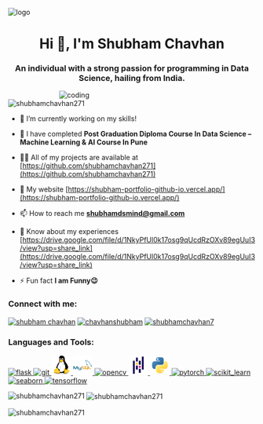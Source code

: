 ![logo](https://github.com/shubhamchavhan271/shubhamchavhan271/blob/main/Github%20Banner%20shubahm.jpg)
<h1 align="center">Hi 👋, I'm Shubham Chavhan</h1>
<h3 align="center">An individual with a strong passion for programming in Data Science, hailing from India.</h3>

<img align="right" alt="coding" width="400" src="https://user-images.githubusercontent.com/55389276/140866485-8fb1c876-9a8f-4d6a-98dc-08c4981eaf70.gif">

<p align="left"> <img src="https://komarev.com/ghpvc/?username=shubhamchavhan271&label=Profile%20views&color=0e75b6&style=flat" alt="shubhamchavhan271" /> </p>

- 🔭 I’m currently working on my skills!

- 🌱 I have completed **Post Graduation Diploma Course In Data Science – Machine Learning & AI Course In Pune**

- 👨‍💻 All of my projects are available at [https://github.com/shubhamchavhan271](https://github.com/shubhamchavhan271)

- 📝 My website [https://shubham-portfolio-github-io.vercel.app/](https://shubham-portfolio-github-io.vercel.app/)

- 📫 How to reach me **shubhamdsmind@gmail.com**

- 📄 Know about my experiences [https://drive.google.com/file/d/1NkyPfUl0k17osg9qUcdRzOXv89egUuI3/view?usp=share_link](https://drive.google.com/file/d/1NkyPfUl0k17osg9qUcdRzOXv89egUuI3/view?usp=share_link)

- ⚡ Fun fact **I am Funny😉**

<h3 align="left">Connect with me:</h3>
<p align="left">
<a href="https://www.linkedin.com/in/shubhamchavhan" target="blank"><img align="center" src="https://raw.githubusercontent.com/rahuldkjain/github-profile-readme-generator/master/src/images/icons/Social/linked-in-alt.svg" alt="shubham chavhan" height="30" width="40" /></a>
<a href="https://kaggle.com/chavhanshubham" target="blank"><img align="center" src="https://raw.githubusercontent.com/rahuldkjain/github-profile-readme-generator/master/src/images/icons/Social/kaggle.svg" alt="chavhanshubham" height="30" width="40" /></a>
<a href="https://instagram.com/shubhamchavhan7" target="blank"><img align="center" src="https://raw.githubusercontent.com/rahuldkjain/github-profile-readme-generator/master/src/images/icons/Social/instagram.svg" alt="shubhamchavhan7" height="30" width="40" /></a>
</p>

<h3 align="left">Languages and Tools:</h3>
<p align="left"> <a href="https://flask.palletsprojects.com/" target="_blank" rel="noreferrer"> <img src="https://www.vectorlogo.zone/logos/pocoo_flask/pocoo_flask-icon.svg" alt="flask" width="40" height="40"/> </a> <a href="https://git-scm.com/" target="_blank" rel="noreferrer"> <img src="https://www.vectorlogo.zone/logos/git-scm/git-scm-icon.svg" alt="git" width="40" height="40"/> </a> <a href="https://www.linux.org/" target="_blank" rel="noreferrer"> <img src="https://raw.githubusercontent.com/devicons/devicon/master/icons/linux/linux-original.svg" alt="linux" width="40" height="40"/> </a> <a href="https://www.mysql.com/" target="_blank" rel="noreferrer"> <img src="https://raw.githubusercontent.com/devicons/devicon/master/icons/mysql/mysql-original-wordmark.svg" alt="mysql" width="40" height="40"/> </a> <a href="https://opencv.org/" target="_blank" rel="noreferrer"> <img src="https://www.vectorlogo.zone/logos/opencv/opencv-icon.svg" alt="opencv" width="40" height="40"/> </a> <a href="https://pandas.pydata.org/" target="_blank" rel="noreferrer"> <img src="https://raw.githubusercontent.com/devicons/devicon/2ae2a900d2f041da66e950e4d48052658d850630/icons/pandas/pandas-original.svg" alt="pandas" width="40" height="40"/> </a> <a href="https://www.python.org" target="_blank" rel="noreferrer"> <img src="https://raw.githubusercontent.com/devicons/devicon/master/icons/python/python-original.svg" alt="python" width="40" height="40"/> </a> <a href="https://pytorch.org/" target="_blank" rel="noreferrer"> <img src="https://www.vectorlogo.zone/logos/pytorch/pytorch-icon.svg" alt="pytorch" width="40" height="40"/> </a> <a href="https://scikit-learn.org/" target="_blank" rel="noreferrer"> <img src="https://upload.wikimedia.org/wikipedia/commons/0/05/Scikit_learn_logo_small.svg" alt="scikit_learn" width="40" height="40"/> </a> <a href="https://seaborn.pydata.org/" target="_blank" rel="noreferrer"> <img src="https://seaborn.pydata.org/_images/logo-mark-lightbg.svg" alt="seaborn" width="40" height="40"/> </a> <a href="https://www.tensorflow.org" target="_blank" rel="noreferrer"> <img src="https://www.vectorlogo.zone/logos/tensorflow/tensorflow-icon.svg" alt="tensorflow" width="40" height="40"/> </a> </p>

<p><img align="left" src="https://github-readme-stats.vercel.app/api/top-langs?username=shubhamchavhan271&show_icons=true&locale=en&layout=compact" alt="shubhamchavhan271" /></p>

<p>&nbsp;<img align="center" src="https://github-readme-stats.vercel.app/api?username=shubhamchavhan271&show_icons=true&locale=en" alt="shubhamchavhan271" /></p>

<p><img align="center" src="https://github-readme-streak-stats.herokuapp.com/?user=shubhamchavhan271&" alt="shubhamchavhan271" /></p>
